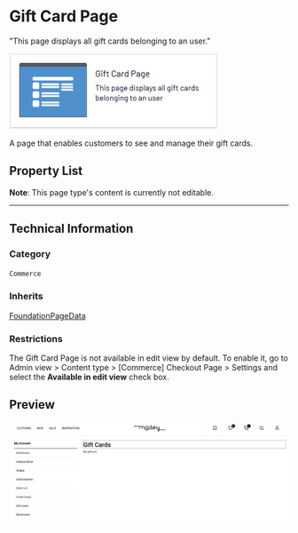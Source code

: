 # Gift Card Page
"This page displays all gift cards belonging to an user."

![Gift card](Screenshots/Gift%20Card%20Page%20-%20icon.png)

A page that enables customers to see and manage their gift cards.


## Property List
**Note**: This page type's content is currently not editable.<!--The following property list includes properties that are unique to this content type. For a list of global properties, view our [*Common Page  Properties*](../../Common%20Page%20Properties.md) list.-->

<!--Display Name *(Name in code)* | Type | Property Description
--------------|------|---------------
**Main body** *(`MainBody`)* | XhtmlString | Provides an rich-text area for entering formatted content.
**Main content area** *(`MainContentArea`)* | ContentArea | Provides a configurable drag-and-drop interface for placing media, blocks, or other content onto the page.-->

** **
<!--![Gift card](Screenshots/Gift%20Card%20Page%20-%20Content%20tab.png)-->

## Technical Information

### Category
`Commerce`

### Inherits
[FoundationPageData](../../Foundation.Cms/Page%20Types/Foundation%20Page%20Data.md)

### Restrictions
The Gift Card Page is not available in edit view by default. To enable it, go to Admin view > Content type > [Commerce] Checkout Page > Settings and select the **Available in edit view** check box.

## Preview
![Gift card](Screenshots/Gift%20Card%20Page%20-%20Preview.png)
